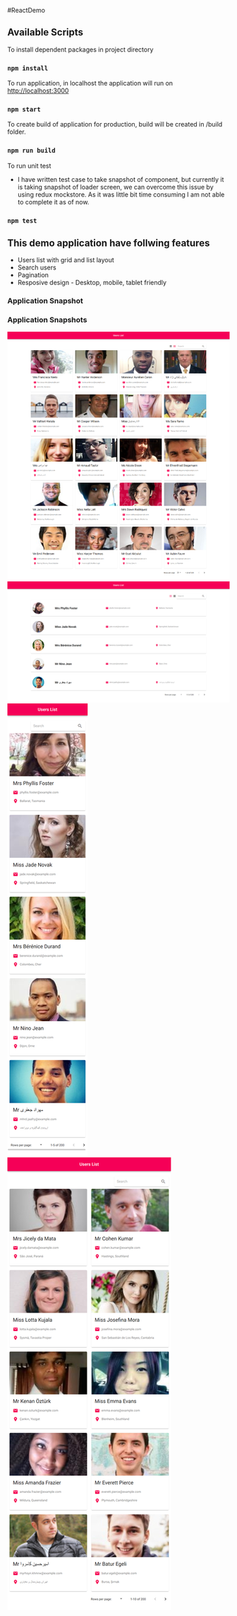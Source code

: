 #ReactDemo

## Available Scripts

To install dependent packages in project directory

### `npm install`

To run application, in localhost the application will run on [http://localhost:3000](http://localhost:3000)

### `npm start`

To create build of application for production, build will be created in /build folder.

### `npm run build`

To run unit test
- I have written test case to take snapshot of component, but currently it is taking snapshot of loader screen, we can overcome this issue by using redux mockstore. As it was little bit time consuming I am not able to complete it as of now.

### `npm test`

## This demo application have follwing features

- Users list with grid and list layout
- Search users
- Pagination
- Resposive design - Desktop, mobile, tablet friendly

### Application Snapshot

### Application Snapshots
![Desktop Grid](screenshots/desktop-grid.png)
![Desktop List](screenshots/desktop-list.png)
![Mobile](screenshots/mobile.png)
![Tablet](screenshots/tablet.png)

